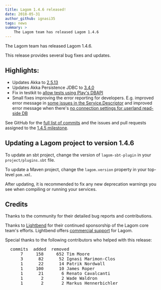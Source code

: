```yaml
---
title: Lagom 1.4.6 released!
date: 2018-05-31
author_github: ignasi35
tags: news
summary: >
    The Lagom team has released Lagom 1.4.6
---
```


The Lagom team has released Lagom 1.4.6.

This release provides several bug fixes and updates.

## Highlights:

- Updates Akka to [2.5.13](https://akka.io/blog/news/2018/05/31/akka-2.5.13-released)
- Updates Akka Persistence JDBC to [3.4.0](https://github.com/lagom/lagom/issues/1374)
- Fix in testkit to [allow tests using Play's DBAPI](https://github.com/lagom/lagom/pull/1355)
- Small fixes improving the error reporting for developers. E.g. improved error message in [some issues in the Service.Descriptor](https://github.com/lagom/lagom/issues/1362) and improved error message when there's [no connection settings for userland read-side DB](https://github.com/lagom/lagom/pull/1372)

See GitHub for the [full list of commits](https://github.com/lagom/lagom/compare/1.4.5...1.4.6) and the issues and pull requests assigned to the [1.4.5 milestone](https://github.com/lagom/lagom/milestone/31?closed=1).


## Updating a Lagom project to version 1.4.6

To update an sbt project, change the version of `lagom-sbt-plugin` in your `project/plugins.sbt` file.

To update a Maven project, change the `lagom.version` property in your top-level `pom.xml`.

After updating, it is recommended to fix any new deprecation warnings you see when compiling or running your services.

## Credits

Thanks to the community for their detailed bug reports and contributions.

Thanks to [Lightbend](https://www.lightbend.com) for their continued sponsorship of the Lagom core team's efforts. Lightbend offers [commercial support](https://www.lightbend.com/subscription) for Lagom.

Special thanks to the following contributors who helped with this release:

<pre>
  commits  added  removed
      7     158     652 Tim Moore
      3      82      52 Ignasi Marimon-Clos
      1      22      14 Patrik Nordwall
      1     100      10 James Roper
      1      21       6 Renato Cavalcanti
      1       2       2 Wade Waldron
      1       2       2 Markus Hennerbichler
</pre>
